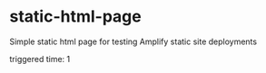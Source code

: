 # static-html-page
Simple static html page for testing Amplify static site deployments

triggered time: 1
